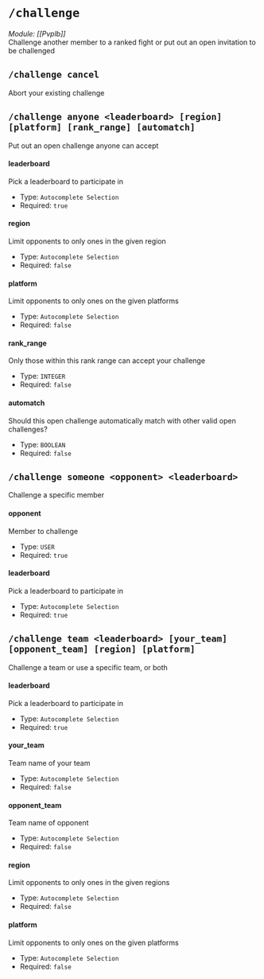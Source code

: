 # `/challenge`
*Module: [[Pvplb]]*<br>
Challenge another member to a ranked fight or put out an open invitation to be challenged
## `/challenge cancel`
Abort your existing challenge

## `/challenge anyone <leaderboard> [region] [platform] [rank_range] [automatch]`
Put out an open challenge anyone can accept
#### leaderboard
Pick a leaderboard to participate in
- Type: `Autocomplete Selection`
- Required: `true`
#### region
Limit opponents to only ones in the given region
- Type: `Autocomplete Selection`
- Required: `false`
#### platform
Limit opponents to only ones on the given platforms
- Type: `Autocomplete Selection`
- Required: `false`
#### rank_range
Only those within this rank range can accept your challenge
- Type: `INTEGER`
- Required: `false`
#### automatch
Should this open challenge automatically match with other valid open challenges?
- Type: `BOOLEAN`
- Required: `false`
## `/challenge someone <opponent> <leaderboard>`
Challenge a specific member
#### opponent
Member to challenge
- Type: `USER`
- Required: `true`
#### leaderboard
Pick a leaderboard to participate in
- Type: `Autocomplete Selection`
- Required: `true`
## `/challenge team <leaderboard> [your_team] [opponent_team] [region] [platform]`
Challenge a team or use a specific team, or both
#### leaderboard
Pick a leaderboard to participate in
- Type: `Autocomplete Selection`
- Required: `true`
#### your_team
Team name of your team
- Type: `Autocomplete Selection`
- Required: `false`
#### opponent_team
Team name of opponent
- Type: `Autocomplete Selection`
- Required: `false`
#### region
Limit opponents to only ones in the given regions
- Type: `Autocomplete Selection`
- Required: `false`
#### platform
Limit opponents to only ones on the given platforms
- Type: `Autocomplete Selection`
- Required: `false`